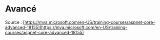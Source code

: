 # Avancé

Source : [https://mva.microsoft.com/en-US/training-courses/aspnet-core-advanced-18155](https://mva.microsoft.com/en-US/training-courses/aspnet-core-advanced-18155)






